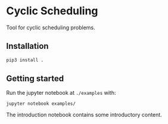 
# Cyclic Scheduling

Tool for cyclic scheduling problems.

## Installation

```bash
pip3 install .
```

## Getting started
Run the jupyter notebook at `./examples` with:
```
jupyter notebook examples/
```

The introduction notebook contains some introductory content.